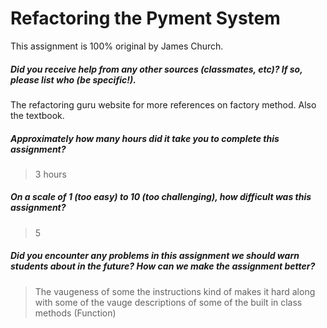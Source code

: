 # Refactoring the Pyment System

This assignment is 100% original by James Church.

##### Did you receive help from any other sources (classmates, etc)? If so, please list who (be specific!). #####
The refactoring guru website for more references on factory method. Also the textbook.


##### Approximately how many hours did it take you to complete this assignment? #####
> 3 hours


##### On a scale of 1 (too easy) to 10 (too challenging), how difficult was this assignment? #####
> 5


##### Did you encounter any problems in this assignment we should warn students about in the future? How can we make the assignment better? #####
> The vaugeness of some the instructions kind of makes it hard along with some of the vauge descriptions of some of the built in class methods (Function)
